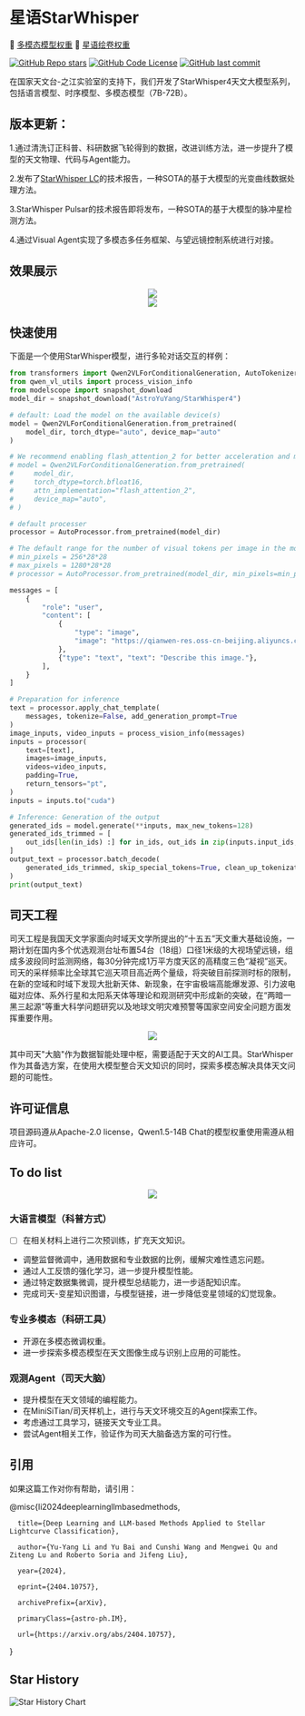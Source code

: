 # 星语StarWhisper

🤖 <a href="https://www.modelscope.cn/models/AstroYuYang/StarWhisper4">多模态模型权重</a>
🥳 <a href="https://www.liblib.art/modelinfo/f188f72645024f82bd114344cf82474f">星语绘卷权重</a>

[![GitHub Repo stars](https://img.shields.io/github/stars/Yu-Yang-Li/StarWhisper?style=social)](https://github.com/Yu-Yang-Li/StarWhisper/stargazers)
[![GitHub Code License](https://img.shields.io/github/license/Yu-Yang-Li/StarWhisper)](LICENSE)
[![GitHub last commit](https://img.shields.io/github/last-commit/Yu-Yang-Li/StarWhisper)](https://github.com/Yu-Yang-Li/StarWhisper/commits/main)


在国家天文台-之江实验室的支持下，我们开发了StarWhisper4天文大模型系列，包括语言模型、时序模型、多模态模型（7B-72B）。 

## 版本更新：

1.通过清洗订正科普、科研数据飞轮得到的数据，改进训练方法，进一步提升了模型的天文物理、代码与Agent能力。

2.发布了[StarWhisper LC](https://arxiv.org/abs/2404.10757)的技术报告，一种SOTA的基于大模型的光变曲线数据处理方法。

3.StarWhisper Pulsar的技术报告即将发布，一种SOTA的基于大模型的脉冲星检测方法。

4.通过Visual Agent实现了多模态多任务框架、与望远镜控制系统进行对接。

## 效果展示

<div align=center><img src="example/图片1.png"/></div>


<div align=center><img src="example/图片2.png"/></div>


## 快速使用

下面是一个使用StarWhisper模型，进行多轮对话交互的样例：

```python
from transformers import Qwen2VLForConditionalGeneration, AutoTokenizer, AutoProcessor
from qwen_vl_utils import process_vision_info
from modelscope import snapshot_download
model_dir = snapshot_download("AstroYuYang/StarWhisper4")

# default: Load the model on the available device(s)
model = Qwen2VLForConditionalGeneration.from_pretrained(
    model_dir, torch_dtype="auto", device_map="auto"
)

# We recommend enabling flash_attention_2 for better acceleration and memory saving, especially in multi-image and video scenarios.
# model = Qwen2VLForConditionalGeneration.from_pretrained(
#     model_dir,
#     torch_dtype=torch.bfloat16,
#     attn_implementation="flash_attention_2",
#     device_map="auto",
# )

# default processer
processor = AutoProcessor.from_pretrained(model_dir)

# The default range for the number of visual tokens per image in the model is 4-16384. You can set min_pixels and max_pixels according to your needs, such as a token count range of 256-1280, to balance speed and memory usage.
# min_pixels = 256*28*28
# max_pixels = 1280*28*28
# processor = AutoProcessor.from_pretrained(model_dir, min_pixels=min_pixels, max_pixels=max_pixels)

messages = [
    {
        "role": "user",
        "content": [
            {
                "type": "image",
                "image": "https://qianwen-res.oss-cn-beijing.aliyuncs.com/Qwen-VL/assets/demo.jpeg",
            },
            {"type": "text", "text": "Describe this image."},
        ],
    }
]

# Preparation for inference
text = processor.apply_chat_template(
    messages, tokenize=False, add_generation_prompt=True
)
image_inputs, video_inputs = process_vision_info(messages)
inputs = processor(
    text=[text],
    images=image_inputs,
    videos=video_inputs,
    padding=True,
    return_tensors="pt",
)
inputs = inputs.to("cuda")

# Inference: Generation of the output
generated_ids = model.generate(**inputs, max_new_tokens=128)
generated_ids_trimmed = [
    out_ids[len(in_ids) :] for in_ids, out_ids in zip(inputs.input_ids, generated_ids)
]
output_text = processor.batch_decode(
    generated_ids_trimmed, skip_special_tokens=True, clean_up_tokenization_spaces=False
)
print(output_text)

```

## 司天工程

司天工程是我国天文学家面向时域天文学所提出的“十五五”天文重大基础设施，一期计划在国内多个优选观测台址布置54台（18组）口径1米级的大视场望远镜，组成多波段同时监测网络，每30分钟完成1万平方度天区的高精度三色“凝视”巡天。司天的采样频率比全球其它巡天项目高近两个量级，将突破目前探测时标的限制，在新的空域和时域下发现大批新天体、新现象，在宇宙极端高能爆发源、引力波电磁对应体、系外行星和太阳系天体等理论和观测研究中形成新的突破，在“两暗一黑三起源”等重大科学问题研究以及地球文明灾难预警等国家空间安全问题方面发挥重要作用。

<div align=center><img src="example/sitian.png"/></div>

其中司天"大脑"作为数据智能处理中枢，需要适配于天文的AI工具。StarWhisper作为其备选方案，在使用大模型整合天文知识的同时，探索多模态解决具体天文问题的可能性。
## 许可证信息

项目源码遵从Apache-2.0 license，Qwen1.5-14B Chat的模型权重使用需遵从相应许可。

## To do list

<div align=center><img src="example/图片3.png"/></div>


### 大语言模型（科普方式）

- [ ]  在相关材料上进行二次预训练，扩充天文知识。
- 调整监督微调中，通用数据和专业数据的比例，缓解灾难性遗忘问题。
- 通过人工反馈的强化学习，进一步提升模型性能。
- 通过特定数据集微调，提升模型总结能力，进一步适配知识库。
- 完成司天-变星知识图谱，与模型链接，进一步降低变星领域的幻觉现象。

### 专业多模态（科研工具）

- 开源在多模态微调权重。
- 进一步探索多模态模型在天文图像生成与识别上应用的可能性。


### 观测Agent（司天大脑）

- 提升模型在天文领域的编程能力。
- 在MiniSiTian/司天样机上，进行与天文环境交互的Agent探索工作。
- 考虑通过工具学习，链接天文专业工具。
- 尝试Agent相关工作，验证作为司天大脑备选方案的可行性。

## 引用
如果这篇工作对你有帮助，请引用：

@misc{li2024deeplearningllmbasedmethods,

      title={Deep Learning and LLM-based Methods Applied to Stellar Lightcurve Classification}, 
      
      author={Yu-Yang Li and Yu Bai and Cunshi Wang and Mengwei Qu and Ziteng Lu and Roberto Soria and Jifeng Liu},
      
      year={2024},
      
      eprint={2404.10757},
      
      archivePrefix={arXiv},
      
      primaryClass={astro-ph.IM},
      
      url={https://arxiv.org/abs/2404.10757}, 
      
}

## Star History

![Star History Chart](https://api.star-history.com/svg?repos=Yu-Yang-Li/StarWhisper&type=Date)
